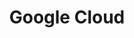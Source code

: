 ---
title: Google Cloud
categories:
  - cloud-platform
docs:
  - id: java
    url: https://www.testcontainers.org/modules/gcloud/
    example: |
      ```java
      public BigtableEmulatorContainer emulator = new BigtableEmulatorContainer(
        DockerImageName.parse("gcr.io/google.com/cloudsdktool/google-cloud-cli:380.0.0-emulators")
      );
      ```
description: |
  Google's Cloud SDK provides a platform to work with the services provided through their Cloud Platform.
  Currently, this module supports Bigtable, Datastore, Firestore, Spanner, and Pub/Sub emulators.
---